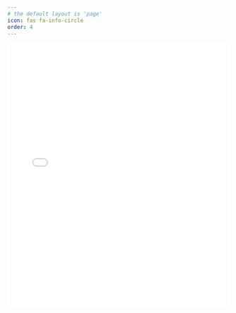 ```yaml
---
# the default layout is 'page'
icon: fas fa-info-circle
order: 4
---
```





<iframe src="/assets/ascii.html" width="100%" style="min-height: 600px;" frameborder="0"></iframe>
